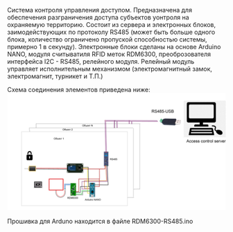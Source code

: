 Система контроля управления доступом.
Предназначена для обеспечения разграничения доступа субъектов уонтроля на охраняемую территорию.
Состоит из сервера и электронных блоков, заимодействующих по протоколу RS485 
(может быть больше одного блока, количество ограничено пропуской способностью системы, примерно 1 в секунду).
Электронные блоки сделаны на основе Arduino NANO, модуля считыватиля RFID меток RDM6300, преоброзователя интерфейса I2C - RS485, релейного модуля.
Релейный модуль управляет исполнительным механизмом (электромагнитный замок, электромагнит, турникет и Т.П.)

Схема соединения элементов приведена ниже:
![Image alt](https://github.com/RosinMih/AccessControlServer/blob/master/image.png)

Прошивка для Arduno находится в файле RDM6300-RS485.ino

 
